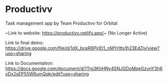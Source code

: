 # Productivv
 Task management app by Team Productivv for Orbital
 
 ~Link to website: https://productivv.netlify.app/~ (No Longer Active)
 
 Link to final demo: https://drive.google.com/file/d/1dX_bceR6PjrEt1_nMYrItts1h23EdZjy/view?usp=sharing
 
 Link to Documentation: https://docs.google.com/document/d/1Trg3KhHNy4SNJGDoMpeGzvnY3h6xDx2sEP55W6umQqk/edit?usp=sharing

